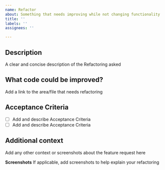 ```yaml
---
name: Refactor
about: Something that needs improving while not changing functionality
title: ''
labels: ''
assignees: ''

---
```


**Description**
---
A clear and concise description of the Refactoring asked

**What code could be improved?**
---
Add a link to the area/file that needs refactoring

**Acceptance Criteria**
---

- [ ] Add and describe Acceptance Criteria
- [ ] Add and describe Acceptance Criteria

**Additional context**
---
Add any other context or screenshots about the feature request here

**Screenshots**
If applicable, add screenshots to help explain your refactoring
